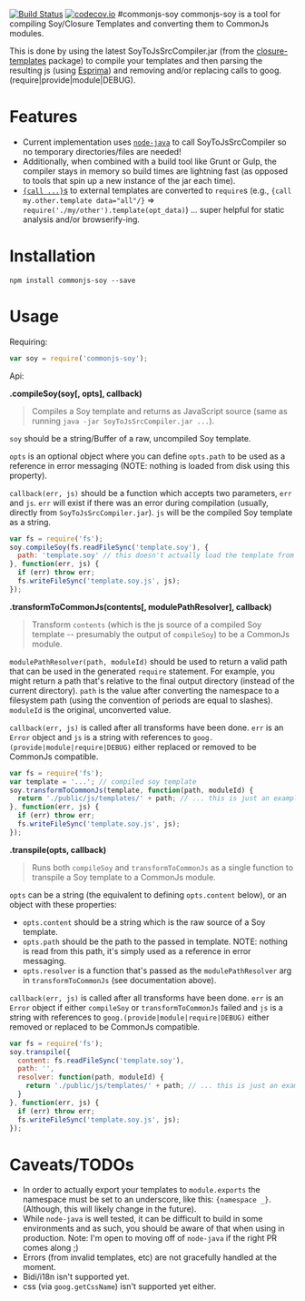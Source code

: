 [![Build Status](https://travis-ci.org/mattpowell/commonjs-soy.svg?branch=master)](https://travis-ci.org/mattpowell/commonjs-soy) [![codecov.io](https://codecov.io/github/mattpowell/commonjs-soy/coverage.svg?branch=master)](https://codecov.io/github/mattpowell/commonjs-soy?branch=master)
#commonjs-soy
commonjs-soy is a tool for compiling Soy/Closure Templates and converting them to CommonJs modules.

This is done by using the latest SoyToJsSrcCompiler.jar (from the [closure-templates](https://www.npmjs.com/package/closure-templates) package) to compile your templates and then parsing the resulting js (using [Esprima](esprima.org)) and removing and/or replacing calls to goog.(require|provide|module|DEBUG).

Features
===
- Current implementation uses [`node-java`](https://github.com/joeferner/node-java) to call SoyToJsSrcCompiler so no temporary directories/files are needed!
- Additionally, when combined with a build tool like Grunt or Gulp, the compiler stays in memory so build times are lightning fast (as opposed to tools that spin up a new instance of the jar each time).
- [`{call ...}`s](https://developers.google.com/closure/templates/docs/commands#call) to external templates are converted to `require`s (e.g., `{call my.other.template data="all"/}` => `require('./my/other').template(opt_data)`) ... super helpful for static analysis and/or browserify-ing.

Installation
===
`npm install commonjs-soy --save`

Usage
===
Requiring:
```js
var soy = require('commonjs-soy');
```
Api:

**.compileSoy(soy[, opts], callback)**
> Compiles a Soy template and returns as JavaScript source (same as running `java -jar SoyToJsSrcCompiler.jar ...`).

`soy` should be a string/Buffer of a raw, uncompiled Soy template.

`opts` is an optional object where you can define `opts.path` to be used as a reference in error messaging (NOTE: nothing is loaded from disk using this property).

`callback(err, js)` should be a function which accepts two parameters, `err` and `js`. `err` will exist if there was an error during compilation (usually, directly from `SoyToJsSrcCompiler.jar`). `js` will be the compiled Soy template as a string.
```js
var fs = require('fs');
soy.compileSoy(fs.readFileSync('template.soy'), {
  path: 'template.soy' // this doesn't actually load the template from this path... it' just used as a reference in error messages
}, function(err, js) {
  if (err) throw err;
  fs.writeFileSync('template.soy.js', js);
});
```

**.transformToCommonJs(contents[, modulePathResolver], callback)**
> Transform `contents` (which is the js source of a compiled Soy template -- presumably the output of `compileSoy`) to be a CommonJs module.

`modulePathResolver(path, moduleId)` should be used to return a valid path that can be used in the generated `require` statement. For example, you might return a path that's relative to the final output directory (instead of the current directory). `path` is the value after converting the namespace to a filesystem path (using the convention of periods are equal to slashes). `moduleId` is the original, unconverted value.

`callback(err, js)` is called after all transforms have been done. `err` is an `Error` object and `js` is a string with references to `goog.(provide|module|require|DEBUG)` either replaced or removed to be CommonJs compatible.
```js
var fs = require('fs');
var template = '...'; // compiled soy template
soy.transformToCommonJs(template, function(path, moduleId) {
  return './public/js/templates/' + path; // ... this is just an example
}, function(err, js) {
  if (err) throw err;
  fs.writeFileSync('template.soy.js', js);
});
```

**.transpile(opts, callback)**

> Runs both `compileSoy` and `transformToCommonJs` as a single function to transpile a Soy template to a CommonJs module.

`opts` can be a string (the equivalent to defining `opts.content` below), or an object with these properties:
* `opts.content` should be a string which is the raw source of a Soy template.
* `opts.path` should be the path to the passed in template. NOTE: nothing is read from this path, it's simply used as a reference in error messaging.
* `opts.resolver` is a function that's passed as the `modulePathResolver` arg in `transformToCommonJs` (see documentation above).

`callback(err, js)` is called after all transforms have been done. `err` is an `Error` object if either `compileSoy` or `transformToCommonJs` failed and `js` is a string with references to `goog.(provide|module|require|DEBUG)` either removed or replaced to be CommonJs compatible.
```js
var fs = require('fs');
soy.transpile({
  content: fs.readFileSync('template.soy'),
  path: '',
  resolver: function(path, moduleId) {
    return './public/js/templates/' + path; // ... this is just an example
  }
}, function(err, js) {
  if (err) throw err;
  fs.writeFileSync('template.soy.js', js);
});
```
Caveats/TODOs
===
* In order to actually export your templates to `module.exports` the namespace must be set to an underscore, like this: `{namespace _}`. (Although, this will likely change in the future).
* While `node-java` is well tested, it can be difficult to build in some environments and as such, you should be aware of that when using in production. Note: I'm open to moving off of `node-java` if the right PR comes along ;)
* Errors (from invalid templates, etc) are not gracefully handled at the moment.
* Bidi/i18n isn't supported yet.
* css (via `goog.getCssName`) isn't supported yet either.
